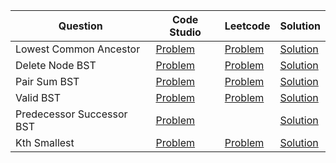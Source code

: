 | Question                  | Code Studio                                                               | Leetcode                                                                                | Solution                              |
| ------------------------- | ------------------------------------------------------------------------- | --------------------------------------------------------------------------------------- | ------------------------------------- |
| Lowest Common Ancestor    | [Problem](https://www.codingninjas.com/studio/problems/981280)            | [Problem](https://leetcode.com/problems/lowest-common-ancestor-of-a-binary-search-tree) | [Solution](LowestCommonAncestor.java) |
| Delete Node BST           | [Problem](https://www.codingninjas.com/studio/problems/bst-delete_973001) | [Problem](https://leetcode.com/problems/delete-node-in-a-bst)                           | [Solution](DeleteNode.java)           |
| Pair Sum BST              | [Problem](https://www.codingninjas.com/studio/problems/920493)            | [Problem](https://leetcode.com/problems/two-sum-iv-input-is-a-bst)                      | [Solution](PairSum.java)              |
| Valid BST                 | [Problem](https://www.codingninjas.com/studio/problems/799483)            | [Problem](https://leetcode.com/problems/validate-binary-search-tree)                    | [Solution](ValidBST.java)             |
| Predecessor Successor BST | [Problem](https://www.codingninjas.com/studio/problems/_893049)           |                                                                                         | [Solution](PredecessorSuccessor.java) |
| Kth Smallest              | [Problem](https://www.codingninjas.com/studio/problems/920441)            | [Problem](https://leetcode.com/problems/kth-smallest-element-in-a-bst)                  | [Solution](KthSmallest.java)          |
